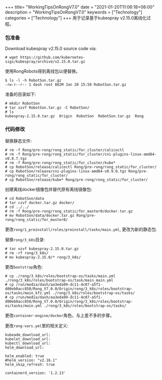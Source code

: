 +++
title= "WorkingTipsOnRongV7.0"
date = "2021-01-20T11:06:18+08:00"
description = "WorkingTipsOnRongV7.0"
keywords = ["Technology"]
categories = ["Technology"]
+++
用于记录基于kubespray v2.15.0离线化过程。     

### 包准备
Download kubespray v2.15.0 source code via:    

```
# wget https://github.com/kubernetes-sigs/kubespray/archive/v2.15.0.tar.gz
```
使用RongRobots得到离线包以便替换。    

```
$ ls -l -h RobotSon.tar.gz 
-rw-r--r-- 1 dash root 882M Jan 20 15:58 RobotSon.tar.gz
```
准备的目录如下:    

```
# mkdir RobotSon
# tar xzvf RobotSon.tar.gz -C RobotSon/
# ls 
kubespray-2.15.0.tar.gz  Origin  RobotSon  RobotSon.tar.gz  Rong

```
### 代码修改
替换静态文件:     

```
# rm -f Rong/pre-rong/rong_static/for_cluster/calicoctl 
# rm -f Rong/pre-rong/rong_static/for_cluster/cni-plugins-linux-amd64-v0.8.7.tgz 
# rm -f Rong/pre-rong/rong_static/for_cluster/kube*
# cp RobotSon/release/calicoctl Rong/pre-rong/rong_static/for_cluster/
# cp RobotSon/release/cni-plugins-linux-amd64-v0.9.0.tgz Rong/pre-rong/rong_static/for_cluster/
# cp RobotSon/release/kube* Rong/pre-rong/rong_static/for_cluster/
```
创建离线docker镜像包并替代原有离线镜像包:     

```
# cd RobotSon/data
# tar czvf docker.tar.gz docker/
# cd ../../
# rm -f Rong/pre-rong/rong_static/for_master0/docker.tar.gz
# mv RobotSon/data/docker.tar.gz Rong/pre-rong/rong_static/for_master0/
```

更改`rong/1_preinstall/roles/preinstall/tasks/main.yml`, 更改为新的静态包.        

替换`rong/3_k8s`目录:     

```
# tar xzvf kubespray-2.15.0.tar.gz
# rm -rf rong/3_k8s/
# mv kubespray-2.15.0/* rong/3_k8s/
```
更改`bootstrap`角色:    

```
# cp ./rong/3_k8s/roles/bootstrap-os/tasks/main.yml ./rong/3_k8s/roles/bootstrap-os/task/main_main.yml
# cp /run/media/dash/aa3eda99-dc11-4c07-a5f1-d00eb0acc850/Rong_V7.0.0/Origin/rong/3_k8s/roles/bootstrap-os/tasks/main_kfz.yml ./rong/3_k8s/roles/bootstrap-os/tasks/
# cp /run/media/dash/aa3eda99-dc11-4c07-a5f1-d00eb0acc850/Rong_V7.0.0/Origin/rong/3_k8s/roles/bootstrap-os/tasks/main.yml ./rong/3_k8s/roles/bootstrap-os/tasks/
```
更改`container-engine/docker`角色，与上差不多的步骤。

更改`rong-vars.yml`里的相关定义:     

```
kubeadm_download_url:
kubelet_download_url:
kubectl_download_url:
helm_download_url:

helm_enabled: true
#helm_version: "v2.16.1"
helm_skip_refresh: true

containerd_version: '1.2.13'
```

